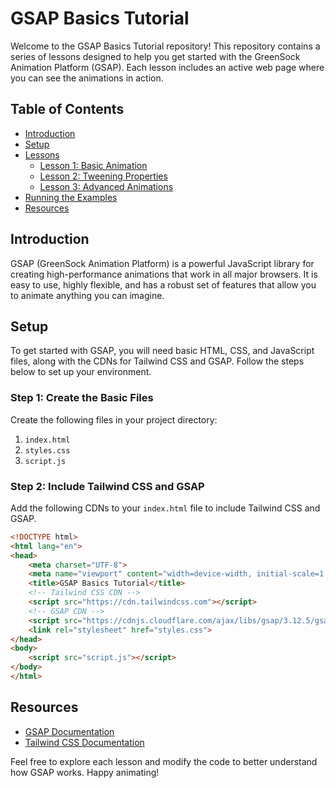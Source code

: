 # GSAP Basics Tutorial

Welcome to the GSAP Basics Tutorial repository! This repository contains a series of lessons designed to help you get started with the GreenSock Animation Platform (GSAP). Each lesson includes an active web page where you can see the animations in action.

## Table of Contents

- [Introduction](#introduction)
- [Setup](#setup)
- [Lessons](#lessons)
  - [Lesson 1: Basic Animation](https://66618a718113c1009206734d--scintillating-caramel-892ffe.netlify.app/)
  - [Lesson 2: Tweening Properties](#lesson-2-tweening-properties)
  - [Lesson 3: Advanced Animations](#lesson-3-advanced-animations)
- [Running the Examples](#running-the-examples)
- [Resources](#resources)

## Introduction

GSAP (GreenSock Animation Platform) is a powerful JavaScript library for creating high-performance animations that work in all major browsers. It is easy to use, highly flexible, and has a robust set of features that allow you to animate anything you can imagine.

## Setup

To get started with GSAP, you will need basic HTML, CSS, and JavaScript files, along with the CDNs for Tailwind CSS and GSAP. Follow the steps below to set up your environment.

### Step 1: Create the Basic Files

Create the following files in your project directory:

1. `index.html`
2. `styles.css`
3. `script.js`

### Step 2: Include Tailwind CSS and GSAP

Add the following CDNs to your `index.html` file to include Tailwind CSS and GSAP.

```html
<!DOCTYPE html>
<html lang="en">
<head>
    <meta charset="UTF-8">
    <meta name="viewport" content="width=device-width, initial-scale=1.0">
    <title>GSAP Basics Tutorial</title>
    <!-- Tailwind CSS CDN -->    
    <script src="https://cdn.tailwindcss.com"></script>
    <!-- GSAP CDN -->
    <script src="https://cdnjs.cloudflare.com/ajax/libs/gsap/3.12.5/gsap.min.js" integrity="sha512-7eHRwcbYkK4d9g/6tD/mhkf++eoTHwpNM9woBxtPUBWm67zeAfFC+HrdoE2GanKeocly/VxeLvIqwvCdk7qScg==" crossorigin="anonymous" referrerpolicy="no-referrer"></script>
    <link rel="stylesheet" href="styles.css">
</head>
<body>
    <script src="script.js"></script>
</body>
</html>
```

## Resources
- [GSAP Documentation](https://gsap.com/docs/v3/GSAP/)
- [Tailwind CSS Documentation](https://tailwindcss.com/docs/installation)

Feel free to explore each lesson and modify the code to better understand how GSAP works. Happy animating!
